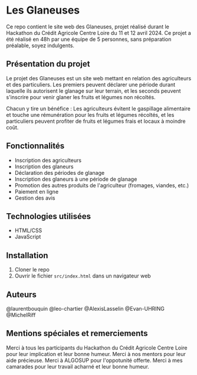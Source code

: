 # Les Glaneuses

Ce repo contient le site web des Glaneuses, projet réalisé durant le Hackathon du Crédit Agricole Centre Loire du 11 et 12 avril 2024.
Ce projet a été réalisé en 48h par une équipe de 5 personnes, sans préparation préalable, soyez indulgents.

## Présentation du projet

Le projet des Glaneuses est un site web mettant en relation des agriculteurs et des particuliers. Les premiers peuvent déclarer une période durant laquelle ils autorisent le glanage sur leur terrain, et les seconds peuvent s'inscrire pour venir glaner les fruits et légumes non récoltés.

Chacun y tire un bénéfice : Les agriculteurs évitent le gaspillage alimentaire et touche une rémunération pour les fruits et légumes récoltés, et les particuliers peuvent profiter de fruits et légumes frais et locaux à moindre coût.

## Fonctionnalités

- Inscription des agriculteurs
- Inscription des glaneurs
- Déclaration des périodes de glanage
- Inscription des glaneurs à une période de glanage
- Promotion des autres produits de l'agriculteur (fromages, viandes, etc.)
- Paiement en ligne
- Gestion des avis

## Technologies utilisées

- HTML/CSS
- JavaScript

## Installation

1. Cloner le repo
2. Ouvrir le fichier `src/index.html` dans un navigateur web

## Auteurs

@laurentbouquin
@leo-chartier
@AlexisLasselin
@Evan-UHRING
@MichelRiff

## Mentions spéciales et remerciements

Merci à tous les participants du Hackathon du Crédit Agricole Centre Loire pour leur implication et leur bonne humeur.
Merci à nos mentors pour leur aide précieuse.
Merci à ALGOSUP pour l'oppotunité offerte.
Merci à mes camarades pour leur travail acharné et leur bonne humeur.
